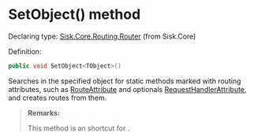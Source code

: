 <!--

Copyrights 2023 Sisk Framework - CypherPotato
Published under MIT license

!!! DO NOT EDIT THIS FILE !!!
This file was generated by a tool in the Sisk package. To edit the information in this documentation,
edit the XML documentation present in the Sisk source code.

-->


# SetObject() method

Declaring type: [Sisk.Core.Routing.Router](/spec/Sisk.Core.Routing.Router.md) (from Sisk.Core)


Definition:

```cs
public void SetObject<TObject>()
```

Searches in the specified object for static methods marked with routing attributes, such as <a href="/spec/Sisk.Core.Routing.RouteAttribute.md">RouteAttribute</a> and optionals <a href="/spec/Sisk.Core.Routing.RequestHandlerAttribute.md">RequestHandlerAttribute</a>, and creates routes from them.

> **Remarks:**
>
> This method is an shortcut for <see cref="M:Sisk.Core.Routing.Router.SetObject(System.Type)" />.
